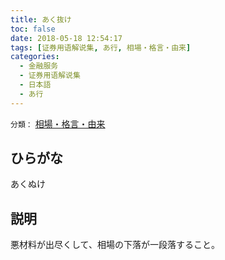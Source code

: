 ```yaml
---
title: あく抜け
toc: false
date: 2018-05-18 12:54:17
tags: [证券用语解说集, あ行, 相場・格言・由来]
categories:
  - 金融服务
  - 证券用语解说集
  - 日本語
  - あ行
---
```


`分類：` [相場・格言・由来](/tags/相場・格言・由来/)

## ひらがな

あくぬけ

## 説明

悪材料が出尽くして、相場の下落が一段落すること。
